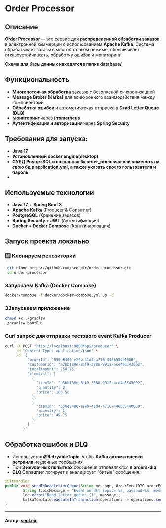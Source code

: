 # Order Processor

## Описание
**Order Processor** — это сервис для **распределенной обработки заказов** в электронной коммерции с использованием **Apache Kafka**. Система обрабатывает заказы в многопоточном режиме, обеспечивает отказоустойчивость, обработку ошибок и мониторинг.

**Схема для базы данных находятся в папке database/**

## Функциональность
- **Многопоточная обработка** заказов с безопасной синхронизацией
- **Message Broker (Kafka)** для асинхронного взаимодействия между компонентами
- **Обработка ошибок** и автоматическая отправка в **Dead Letter Queue (DLQ)**
- **Мониторинг** через **Prometheus**
- **Аутентификация и авторизация** через **Spring Security**

## Требования для запуска:
- **Java 17**
- **Установленный docker engine(desktop)**
- **СУБД PostgreSQL и созданная бд order_processor или поменять на свою бд в application.yml, а также указать своего пользователя и пароль**
- 

## Используемые технологии
- **Java 17** + **Spring Boot 3**
- **Apache Kafka** (Producer & Consumer)
- **PostgreSQL** (Хранение заказов)
- **Spring Security + JWT** (Аутентификация)
- **Docker + Docker Compose** (Контейнеризация)

## Запуск проекта локально
### 1️⃣ **Клонируем репозиторий**
```sh
 git clone https://github.com/seoLeir/order-processor.git
 cd order-processor
```

### **Запускаем Kafka (Docker Compose)**
```sh
docker-compose -f docker/docker-compose.yml up -d
```

### 3**Запускаем приложение**
```sh
chmod +x ./gradlew
./gradlew bootRun 
```

### **Curl запрос для отправки тестового event Kafka Producer**
```sh
curl -X POST "http://localhost:9000/api/producer" \
     -H "Content-Type: application/json" \
     -d '{
          "orderId": "550e8400-e29b-41d4-a716-446655440000",
          "customerId": "a3bb189e-8bf9-3888-9912-ace4e6543002",
          "totalAmount": 250.75,
          "itemList": [
            {
              "itemId": "a3bb189e-8bf9-3888-9912-ace4e6543002",
              "quantity": 2,
              "price": 100.50
            },
            {
              "itemId": "550e8400-e29b-41d4-a716-446655440000",
              "quantity": 1,
              "price": 49.75
            }
          ]
        }'
```


## Обработка ошибок и DLQ
- Используется **@RetryableTopic**, чтобы **Kafka автоматически ретраила** неудачные сообщения.
- При **3 неудачных попытках** сообщения отправляются в **orders-dlq**.
- **DLQ Consumer** логирует и анализирует "битые" сообщения.

```java
@DltHandler
public void sendToDeadLetterQueue(String message, OrderEventDTO orderEventDTO, String topic) {
        String topicMessage = "Event on dlt topic= %s, payload=%s, message: %s".formatted(topic, orderEventDTO, message);
        log.error("Dead letter queue: {}", message);
        kafkaTemplate.executeInTransaction(operations -> operations.send(topic, topicMessage));
}
```

---
#### Автор: [seoLeir](https://github.com/seoLeir)

